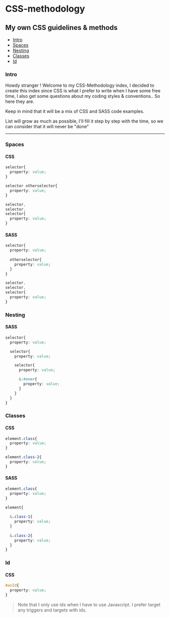 # CSS-methodology
My own CSS guidelines &amp; methods
--- 

- [Intro](#intro)
- [Spaces](#spaces)
- [Nesting](#nesting)
- [Classes](#classes)
- [Id](#id)

### Intro

Howdy stranger ! 
Welcome to my CSS-Methodology index, I decided to create this index since CSS is what I prefer to write when I have some free time, I also get some questions about my coding styles & conventions.. So here they are. 

Keep in mind that it will be a mix of CSS and SASS code examples.

List will grow as much as possible, I'll fill it step by step with the time, so we can consider that it will never be "done"

----

### Spaces
#### CSS
```css
selector{
  property: value;
}

selector otherselector{
  property: value;
}

selector,
selector,
selector{
  property: value;
}
```
#### SASS
```css
selector{
  property: value;
  
  otherselector{
    property: value;
  }
}

selector,
selector,
selector{
  property: value;
}
```

### Nesting
#### SASS
```css
selector{
  property: value;

  selector{
    property: value;

    selector{
      property: value;

      &:hover{
        property: value;
      }
    }
  }
}
```

### Classes
#### CSS 
```css
element.class{
  property: value;
}

element.class-2{
  property: value;
}
```

#### SASS
```css
element.class{
  property: value;
}

element{
  
  &.class-1{
    property: value;
  }
  
  &.class-2{
    property: value;
  }
}
```



### Id
#### CSS 
```css
#anId{
  property: value;
}
```

> Note that I only use ids when I have to use Javascript. I prefer target any triggers and targets with ids.
